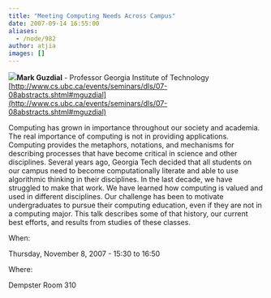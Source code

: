 ```yaml
---
title: "Meeting Computing Needs Across Campus"
date: 2007-09-14 16:55:00
aliases:
  - /node/982
author: atjia
images: []
---
```


![](https://www.cs.ubc.ca/events/seminars/dls/07-08images/mguzdial.jpg)**Mark Guzdial** - Professor Georgia Institute of Technology
[http://www.cs.ubc.ca/events/seminars/dls/07-08abstracts.shtml#mguzdial](http://www.cs.ubc.ca/events/seminars/dls/07-08abstracts.shtml#mguzdial)

Computing has grown in importance throughout our society and academia. The real importance of computing is not in providing applications. Computing provides the metaphors, notations, and mechanisms for describing processes that have become critical in science and other disciplines. Several years ago, Georgia Tech decided that all students on our campus need to become computationally literate and able to use algorithmic thinking in their disciplines. In the last decade, we have struggled to make that work. We have learned how computing is valued and used in different disciplines. Our challenge has been to motivate undergraduates to pursue their computing education, even if they are not in a computing major. This talk describes some of that history, our current best efforts, and results from studies of these classes.

When:

Thursday, November 8, 2007 - 15:30 to 16:50

Where:

Dempster Room 310
